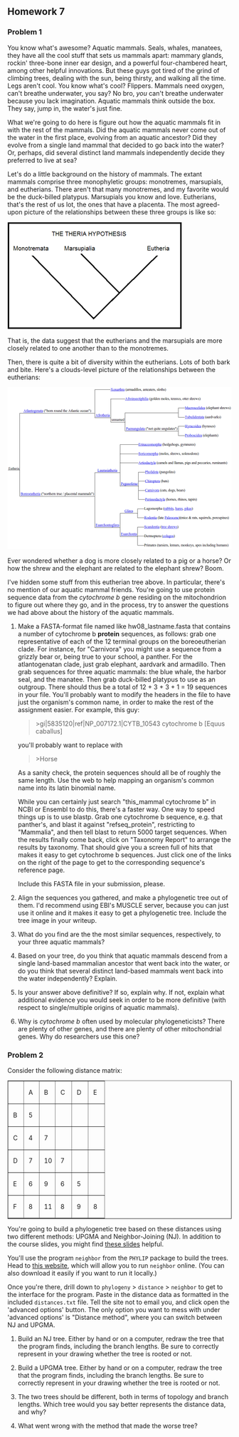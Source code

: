 ## Homework 7

### Problem 1

You know what's awesome? Aquatic mammals. Seals, whales, manatees,
they have all the cool stuff that sets us mammals apart: mammary
glands, rockin' three-bone inner ear design, and a powerful
four-chambered heart, among other helpful innovations. But these guys
got tired of the grind of climbing trees, dealing with the sun, being
thirsty, and walking all the time. Legs aren't cool. You know what's
cool?  Flippers. Mammals need oxygen, can't breathe underwater, you
say? No bro, *you* can't breathe underwater because you lack
imagination. Aquatic mammals think outside the box. They say, jump in,
the water's just fine.

What we're going to do here is figure out how the aquatic mammals fit
in with the rest of the mammals. Did the aquatic mammals never come
out of the water in the first place, evolving from an aquatic
ancestor? Did they evolve from a single land mammal that decided to go
back into the water? Or, perhaps, did several distinct land mammals
independently decide they preferred to live at sea?

Let's do a little background on the history of mammals. The extant
mammals comprise three monophyletic groups: monotremes, marsupials,
and eutherians. There aren't that many monotremes, and my favorite
would be the duck-billed platypus. Marsupials you know and
love. Eutherians, that's the rest of us lot, the ones that have a
placenta. The most agreed-upon picture of the relationships between
these three groups is like so:

![Therian hypothesis](./theriahypothesisphylogeny.png)

That is, the data suggest that the eutherians and the marsupials are
more closely related to one another than to the monotremes.

Then, there is quite a bit of diversity within the eutherians. Lots of
both bark and bite. Here's a clouds-level picture of the relationships
between the eutherians:

![Most of the mammalian phylogeny](./mammal_tree.png)

Ever wondered whether a dog is more closely related to a pig or a
horse? Or how the shrew and the elephant are related to the elephant
shrew? Boom.

I've hidden some stuff from this eutherian tree above. In particular,
there's no mention of our aquatic mammal friends. You're going to use
protein sequence data from the *cytochrome b* gene residing on the
mitochondrion to figure out where they go, and in the process, try to
answer the questions we had above about the history of the aquatic
mammals.

1. Make a FASTA-format file named like hw08_lastname.fasta that
   contains a number of cytochrome b **protein** sequences, as
   follows: grab one representative of each of the 12 terminal groups
   on the boreoeutherian clade. For instance, for "Carnivora" you
   might use a sequence from a grizzly bear or, being true to your
   school, a panther. For the atlantogenatan clade, just grab
   elephant, aardvark and armadillo. Then grab sequences for three
   aquatic mammals: the blue whale, the harbor seal, and the
   manatee. Then grab duck-billed platypus to use as an
   outgroup. There should thus be a total of 12 + 3 + 3 + 1 = 19
   sequences in your file. You'll probably want to modify the headers
   in the file to have just the organism's common name, in order to
   make the rest of the assignment easier. For example, this guy:

   >\>gi|5835120|ref|NP_007172.1|CYTB_10543 cytochrome b [Equus caballus]

   you'll probably want to replace with

   >\>Horse

   As a sanity check, the protein sequences should all be of roughly
   the same length. Use the web to help mapping an organism's common
   name into its latin binomial name.

   While you can certainly just search "this\_mammal cytochrome b" in
   NCBI or Ensembl to do this, there's a faster way. One way to speed
   things up is to use blastp. Grab one cytochrome b sequence,
   e.g. that panther's, and blast it against "refseq_protein",
   restricting to "Mammalia", and then tell blast to return 5000
   target sequences. When the results finally come back, click on
   "Taxonomy Report" to arrange the results by taxonomy. That should
   give you a screen full of hits that makes it easy to get cytochrome
   b sequences. Just click one of the links on the right of the page
   to get to the corresponding sequence's reference page.

   Include this FASTA file in your submission, please.

1. Align the sequences you gathered, and make a phylogenetic tree out
   of them. I'd recommend using EBI's MUSCLE server, because you can
   just use it online and it makes it easy to get a phylogenetic
   tree. Include the tree image in your writeup.

1. What do you find are the the most similar sequences, respectively,
   to your three aquatic mammals?

1. Based on your tree, do you think that aquatic mammals descend from
   a single land-based mammalian ancestor that went back into the
   water, or do you think that several distinct land-based mammals
   went back into the water independently? Explain.

1. Is your answer above definitive? If so, explain why. If not,
   explain what additional evidence you would seek in order to be more
   definitive (with respect to single/multiple origins of aquatic
   mammals).

1. Why is *cytochrome b* often used by molecular phylogeneticists?
   There are plenty of other genes, and there are plenty of other
   mitochondrial genes. Why do researchers use this one?

### Problem 2

Consider the following distance matrix:

<table border="1" cellpadding="0">
   <tbody><tr>
      <td width="16%" height="17">
         <p>&nbsp;</p>
      </td>
      <td width="16%" height="17">
         <p>&nbsp;A</p>
      </td>
      <td width="17%" height="17">
         <p>&nbsp;B</p>
      </td>
      <td width="17%" height="17">
         <p>&nbsp;C</p>
      </td>
      <td width="17%" height="17">
         <p>&nbsp;D</p>
      </td>
      <td width="17%" height="17">
         <p>&nbsp;E</p>
      </td>
   </tr>
   <tr>
      <td width="16%" height="17">
         <p>&nbsp;B</p>
      </td>
      <td width="16%" height="17">
         <p>&nbsp;5</p>
      </td>
      <td width="17%" height="17">
         <p>&nbsp;</p>
      </td>
      <td width="17%" height="17">
         <p>&nbsp;</p>
      </td>
      <td width="17%" height="17">
         <p>&nbsp;</p>
      </td>
      <td width="17%" height="17">
         <p>&nbsp;</p>
      </td>
   </tr>
   <tr>
      <td width="16%" height="17">
         <p>&nbsp;C</p>
      </td>
      <td width="16%" height="17">
         <p>&nbsp;4</p>
      </td>
      <td width="17%" height="17">
         <p>&nbsp;7</p>
      </td>
      <td width="17%" height="17">
         <p>&nbsp;</p>
      </td>
      <td width="17%" height="17">
         <p>&nbsp;</p>
      </td>
      <td width="17%" height="17">
         <p>&nbsp;</p>
      </td>
   </tr>
   <tr>
      <td width="16%" height="17">
         <p>&nbsp;D</p>
      </td>
      <td width="16%" height="17">
         <p>&nbsp;7</p>
      </td>
      <td width="17%" height="17">
         <p>&nbsp;10</p>
      </td>
      <td width="17%" height="17">
         <p>&nbsp;7</p>
      </td>
      <td width="17%" height="17">
         <p>&nbsp;</p>
      </td>
      <td width="17%" height="17">
         <p>&nbsp;</p>
      </td>
   </tr>
   <tr>
      <td width="16%" height="17">
         <p>&nbsp;E</p>
      </td>
      <td width="16%" height="17">
         <p>&nbsp;6</p>
      </td>
      <td width="17%" height="17">
         <p>&nbsp;9</p>
      </td>
      <td width="17%" height="17">
         <p>&nbsp;6</p>
      </td>
      <td width="17%" height="17">
         <p>&nbsp;5</p>
      </td>
      <td width="17%" height="17">
         <p>&nbsp;</p>
      </td>
   </tr>
   <tr>
      <td width="16%" height="17">
         <p>&nbsp;F</p>
      </td>
      <td width="16%" height="17">
         <p>&nbsp;8</p>
      </td>
      <td width="17%" height="17">
         <p>&nbsp;11</p>
      </td>
      <td width="17%" height="17">
         <p>&nbsp;8</p>
      </td>
      <td width="17%" height="17">
         <p>&nbsp;9</p>
      </td>
      <td width="17%" height="17">
         <p>&nbsp;8</p>
      </td>
   </tr>
</tbody></table>


You're going to build a phylogenetic tree based on these distances
using two different methods: UPGMA and Neighbor-Joining (NJ). In
addition to the course slides, you might find
[these slides](https://www.cs.princeton.edu/~mona/Lecture/phylogeny-slides.pdf)
helpful.

You'll use the program `neighbor` from the `PHYLIP` package to build
the trees. Head to [this website](http://mobyle.pasteur.fr/), which
will allow you to run `neighbor` online. (You can also download it
easily if you want to run it locally.)

Once you're there, drill down to `phylogeny` > `distance` > `neighbor`
to get to the interface for the program. Paste in the distance data as
formatted in the included `distances.txt` file. Tell the site not to
email you, and click open the 'advanced options' button. The only
option you want to mess with under 'advanced options' is "Distance
method", where you can switch between NJ and UPGMA.

1. Build an NJ tree. Either by hand or on a computer, redraw the tree
   that the program finds, including the branch lengths. Be sure to
   correctly represent in your drawing whether the tree is rooted or
   not.

1. Build a UPGMA tree. Either by hand or on a computer, redraw the
   tree that the program finds, including the branch lengths. Be sure
   to correctly represent in your drawing whether the tree is rooted
   or not.

1. The two trees should be different, both in terms of topology and
   branch lengths. Which tree would you say better represents the
   distance data, and why?

1. What went wrong with the method that made the worse tree?
